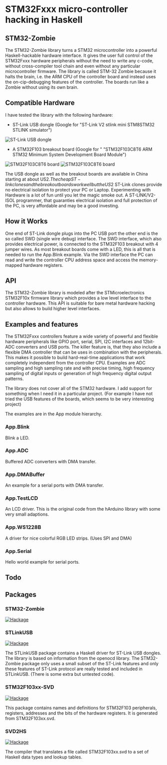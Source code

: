 # STM32Fxxx micro-controller hacking in Haskell

## STM32-Zombie

The STM32-Zombie library turns a STM32 microcontroller
into a powerful Haskell-hackable hardware interface.
It gives the user full control of the STM32Fxxx hardware peripherals
without the need to write any c-code, without cross-compiler tool chain
and even without any particular microcontroller firmware.
The library is called STM-32 Zombie because it halts the brain,
i.e. the ARM CPU of the controller board and instead uses the on-cip-debugging
features of the controller. The boards run like a Zombie without using
its own brain.

## Compatible Hardware
I have tested the library with the following hardware:

* ST-Link USB dongle (Google for "ST-Link V2 stlink mini STM8STM32 STLINK simulator")

![ST-Link USB dongle](https://i.imgur.com/Y4iEvVt.jpg)

* A STM32F103 breakout board (Google for " "STM32F103C8T6 ARM STM32 Minimum System Development Board Module")

![STM32F103C8T6 board](https://imgur.com/Xb4mOFa.jpg)
![STM32F103C8T6 board](https://imgur.com/qMCp6au.jpg)

The USB dongle as well as the breakout boards are available in China starting
at about US$2.
The cheap ST-link clones and the breakout boards work well but the US$2
ST-Link clones provide no electrical isolation to protect your PC or Laptop.
Experimenting with Hardware is a lot of fun until you let the magic smoke out.
A ST-LINK/V2-ISOL programmer, that guaranties electrical isolation
and full protection of the PC, is very affordable and may be a good investing.

## How it Works
One end of ST-Link dongle plugs into the PC USB port the other end is the so called
SWD (single wire debug) interface.
The SWD interface, which also provides electrical power, is connected to the
STM32F103 breakout with 4 jumper wires.
As most breakout boards come with a LED, this is all that is needed to run the
App.Blink example.
Via the SWD interface the PC can read and write the controller CPU
address space and access the memory-mapped hardware registers.

## API
The STM32-Zombie library is modeled after the STMicroelectronics
STM32F10x firmware library which provides a low level interface to the
controller hardware.
This API is suitable for bare metal hardware hacking but also allows to build
higher level interfaces.

## Examples and features
The STM32Fxxx controllers feature a wide variety of powerful and flexible
hardware peripherals like GPIO port, serial, SPI, I2C interfaces
and 12bit-ADC converters and USB ports.
The killer feature is, that they also include a flexible DMA controller
that can be uses in combination with the peripherals.
This makes it possible to build hard-real-time applications that work
completely independent from the controller CPU.
Examples are ADC sampling and high sampling rate and with precise timing,
high frequency sampling of digital inputs or generation of high frequency
digital output patterns.

The library does not cover all of the STM32 hardware.
I add support for something when I need it in a particular project.
(For example I have not tried the USB features of the boards,
which seems to be very interesting project)

The examples are in the App module hierarchy.

### App.Blink
Blink a LED.
### App.ADC
Buffered ADC converters with DMA transfer.
### App.DMABuffer
An example for a serial ports with DMA transfer.
### App.TestLCD
An LCD driver.
This is the original code from the hArduino library
with some very small adaptions.
### App.WS1228B
A driver for nice colorful RGB LED strips.
(Uses SPI and DMA)
### App.Serial
Hello world example for serial ports.

## Todo

## Packages
### STM32-Zombie
[![Hackage](https://img.shields.io/hackage/v/STM32-Zombie.svg)](http://hackage.haskell.org/package/STM32-Zombie)

### STLinkUSB
[![Hackage](https://img.shields.io/hackage/v/STLinkUSB.svg)](http://hackage.haskell.org/package/STLinkUSB)

The STLinkUSB package contains a Haskell driver for ST-Link USB dongles.
The library is based on information from the openocd library.
The STM32-Zombie package only uses a small subset of the ST-Link features
and only these features of ST-Link protocol are really tested and included
in STLinkUSB. (There is some extra but untested code).

### STM32F103xx-SVD
[![Hackage](https://img.shields.io/hackage/v/STM32F103xx-SVD.svg)](http://hackage.haskell.org/package/STM32F103xx-SVD)

This package contains names and definitions for STM32F103 peripherals,
registers, addresses and the bits of the hardware registers.
It is generated from STM32F103xx.svd.

### SVD2HS
[![Hackage](https://img.shields.io/hackage/v/SVD2HS.svg)](http://hackage.haskell.org/package/SVD2HS)

The compiler that translates a file called STM32F103xx.svd to a set of
Haskell data types and lookup tables.